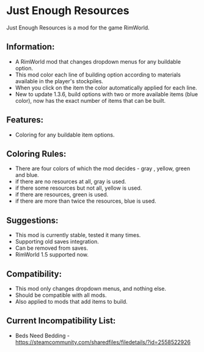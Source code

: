 # Just Enough Resources
Just Enough Resources is a mod for the game RimWorld.

## Information:
*	A RimWorld mod that changes dropdown menus for any buildable option.
*	This mod color each line of building option according to materials available in the player's stockpiles.
*	When you click on the item the color automatically applied for each line.
*	New to update 1.3.6, build options with two or more available items (blue color), now has the exact number of items that can be built.

## Features:
* Coloring for any buildable item options.

## Coloring Rules:
*	There are four colors of which the mod decides - gray , yellow, green and blue.
*	if there are no resources at all, gray is used.
*	if there some resources but not all, yellow is used.
*	if there are resources, green is used.
*	if there are more than twice the resources, blue is used.

## Suggestions:
* This mod is currently stable, tested it many times.
* Supporting old saves integration.
* Can be removed from saves.
* RimWorld 1.5 supported now.

## Compatibility:
*	This mod only changes dropdown menus, and nothing else.
*	Should be compatible with all mods.
*	Also applied to mods that add items to build.

## Current Incompatibility List:
* Beds Need Bedding - https://steamcommunity.com/sharedfiles/filedetails/?id=2558522926
